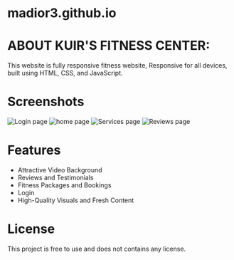 # madior3.github.io
# ABOUT KUIR'S FITNESS CENTER:
This website is fully responsive fitness website,
Responsive for all devices, built using HTML, CSS, and JavaScript.

# Screenshots
![Login page](https://user-images.githubusercontent.com/103894994/192391313-23252645-f192-4243-b81c-d7f9a5bd01a1.png)
![home page](https://user-images.githubusercontent.com/103894994/192391389-d9f6ac52-188d-4add-b31e-7e98a6239550.png)
![Services page](https://user-images.githubusercontent.com/103894994/192391447-deb57c88-80de-43f6-a859-24c6238d6e45.png)
![Reviews page](https://user-images.githubusercontent.com/103894994/192391530-397c8dbe-33d8-4a6d-9cfa-e87ced8315d4.png)

# Features
* Attractive Video Background
* Reviews and Testimonials
* Fitness Packages and Bookings 
* Login
* High-Quality Visuals and Fresh Content 

# License
This project is free to use and does not contains any license.
